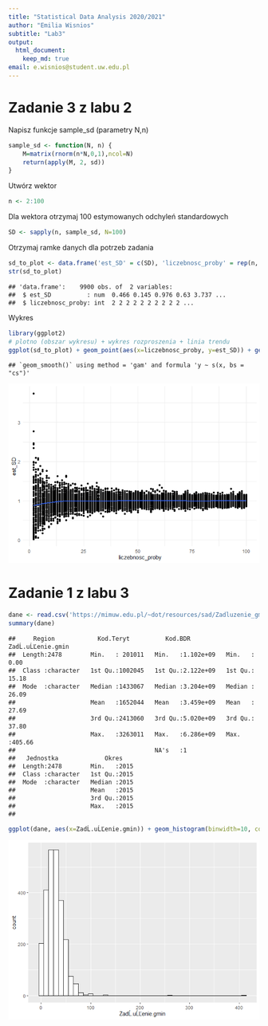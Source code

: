 ```yaml
---
title: "Statistical Data Analysis 2020/2021"
author: "Emilia Wisnios"
subtitle: "Lab3"
output:   
  html_document:
    keep_md: true
email: e.wisnios@student.uw.edu.pl
---
```


# Zadanie 3 z labu 2

Napisz funkcje sample_sd (parametry N,n)


```r
sample_sd <- function(N, n) {
    M=matrix(rnorm(n*N,0,1),ncol=N)
    return(apply(M, 2, sd))
}
```

Utwórz wektor


```r
n <- 2:100
```

Dla wektora otrzymaj 100 estymowanych odchyleń standardowych

```r
SD <- sapply(n, sample_sd, N=100)
```

Otrzymaj ramke danych dla potrzeb zadania

```r
sd_to_plot <- data.frame('est_SD' = c(SD), 'liczebnosc_proby' = rep(n, each=100))
str(sd_to_plot)
```

```
## 'data.frame':	9900 obs. of  2 variables:
##  $ est_SD          : num  0.466 0.145 0.976 0.63 3.737 ...
##  $ liczebnosc_proby: int  2 2 2 2 2 2 2 2 2 2 ...
```

Wykres

```r
library(ggplot2)
# plotno (obszar wykresu) + wykres rozproszenia + linia trendu
ggplot(sd_to_plot) + geom_point(aes(x=liczebnosc_proby, y=est_SD)) + geom_smooth(aes(x=liczebnosc_proby , y=est_SD)) + theme_minimal()
```

```
## `geom_smooth()` using method = 'gam' and formula 'y ~ s(x, bs = "cs")'
```

![](sad-lab3_files/figure-html/unnamed-chunk-5-1.png)<!-- -->

# Zadanie 1 z labu 3


```r
dane <- read.csv('https://mimuw.edu.pl/~dot/resources/sad/Zadluzenie_gmin.csv', header=TRUE, sep ='\t')
summary(dane)
```

```
##     Region            Kod.Teryt          Kod.BDR          ZadĹ.uĹĽenie.gmin
##  Length:2478        Min.   : 201011   Min.   :1.102e+09   Min.   :  0.00   
##  Class :character   1st Qu.:1002045   1st Qu.:2.122e+09   1st Qu.: 15.18   
##  Mode  :character   Median :1433067   Median :3.204e+09   Median : 26.09   
##                     Mean   :1652044   Mean   :3.459e+09   Mean   : 27.69   
##                     3rd Qu.:2413060   3rd Qu.:5.020e+09   3rd Qu.: 37.80   
##                     Max.   :3263011   Max.   :6.286e+09   Max.   :405.66   
##                                       NA's   :1                            
##   Jednostka             Okres     
##  Length:2478        Min.   :2015  
##  Class :character   1st Qu.:2015  
##  Mode  :character   Median :2015  
##                     Mean   :2015  
##                     3rd Qu.:2015  
##                     Max.   :2015  
## 
```

```r
ggplot(dane, aes(x=ZadĹ.uĹĽenie.gmin)) + geom_histogram(binwidth=10, color="black", fill="white")
```

![](sad-lab3_files/figure-html/unnamed-chunk-6-1.png)<!-- -->
